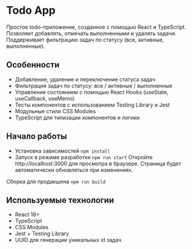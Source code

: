 # Todo App

Простое todo-приложение, созданное с помощью React и TypeScript. Позволяет добавлять, отмечать выполненными и удалять задачи. Поддерживает фильтрацию задач по статусу (все, активные, выполненные).

## Особенности
- Добавление, удаление и переключение статуса задач
- Фильтрация задач по статусу: все / активные / выполненные
- Управление состоянием с помощью React Hooks (useState, useCallback, useMemo)
- Тесты компонентов с использованием Testing Library и Jest
- Модульные стили CSS Modules
- TypeScript для типизации компонентов и логики

## Начало работы
- Установка зависимостей
```npm install```
- Запуск в режиме разработки
```npm run start```
Откройте http://localhost:3000 для просмотра в браузере. Страница будет автоматически обновляться при изменениях.

Сборка для продакшена
```npm run build```

## Используемые технологии
- React 18+
- TypeScript
- CSS Modules
- Jest + Testing Library
- UUID для генерации уникальных id задач
